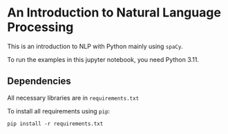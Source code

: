 # An Introduction to Natural Language Processing

This is an introduction to NLP with Python mainly using `spaCy`.

To run the examples in this jupyter notebook, you need Python 3.11.
## Dependencies

All necessary libraries are in `requirements.txt`

To install all requirements using `pip`:

```angular2html
pip install -r requirements.txt
```

